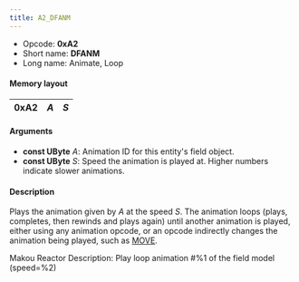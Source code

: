 ```yaml
---
title: A2_DFANM
---
```


- Opcode: **0xA2**
- Short name: **DFANM**
- Long name: Animate, Loop

#### Memory layout

| 0xA2 | *A* | *S* |
|------|-----|-----|

#### Arguments

- **const UByte** *A*: Animation ID for this entity's field object.
- **const UByte** *S*: Speed the animation is played at. Higher numbers indicate slower animations.

#### Description

Plays the animation given by *A* at the speed *S*. The animation loops (plays, completes, then rewinds and plays again) until another animation is played, either using any animation opcode, or an opcode indirectly changes the animation being played, such as [MOVE](A8_MOVE).

Makou Reactor Description: Play loop animation \#%1 of the field model (speed=%2)
